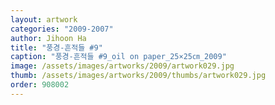 ```yaml
---
layout: artwork
categories: "2009-2007"
author: Jihoon Ha
title: "풍경-흔적들 #9"
caption: "풍경-흔적들 #9_oil on paper_25×25㎝_2009"
image: /assets/images/artworks/2009/artwork029.jpg
thumb: /assets/images/artworks/2009/thumbs/artwork029.jpg
order: 908002
---
```

